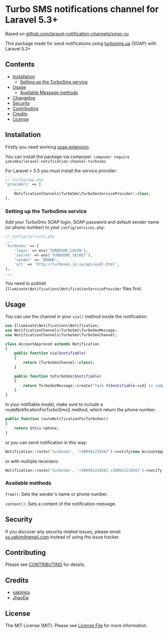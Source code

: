 # Turbo SMS notifications channel for Laravel 5.3+
Based on [github.com/laravel-notification-channels/smsc-ru](https://github.com/laravel-notification-channels/smsc-ru)

This package made for send notifications using [turbosms.ua](https://turbosms.ua/) (SOAP) with Laravel 5.3+

## Contents

- [Installation](#installation)
    - [Setting up the TurboSms service](#setting-up-the-TurboSms-service)
- [Usage](#usage)
    - [Available Message methods](#available-message-methods)
- [Changelog](#changelog)
- [Security](#security)
- [Contributing](#contributing)
- [Credits](#credits)
- [License](#license)


## Installation

Firstly you need working [soap extension](https://www.php.net/manual/en/soap.setup.php).

You can install the package via composer:
```composer require yakimka/laravel-notification-channel-turbosms```

For Laravel < 5.5 you must install the service provider:
```php
// config/app.php
'providers' => [
    ...
    NotificationChannels\TurboSms\TurboSmsServiceProvider::class,
],
```

### Setting up the TurboSms service

Add your TurboSms SOAP login, SOAP password and default sender name (or phone number) to your `config/services.php`:

```php
// config/services.php
...
'turbosms' => [
    'login' => env('TURBOSMS_LOGIN'),
    'secret' => env('TURBOSMS_SECRET'),
    'sender' => 'BRAND',
    'url' => 'http://turbosms.in.ua/api/wsdl.html',
],
...
```

You need to publish `Illuminate\Notifications\NotificationServiceProvider` files first.

## Usage

You can use the channel in your `via()` method inside the notification:

```php
use Illuminate\Notifications\Notification;
use NotificationChannels\TurboSms\TurboSmsMessage;
use NotificationChannels\TurboSms\TurboSmsChannel;

class AccountApproved extends Notification
{
    public function via($notifiable)
    {
        return [TurboSmsChannel::class];
    }

    public function toTurboSms($notifiable)
    {
        return TurboSmsMessage::create("Task #{$notifiable->id} is complete!");
    }
}
```

In your notifiable model, make sure to include a routeNotificationForTurboSms() method, which return the phone number.

```php
public function routeNotificationForTurboSms()
{
    return $this->phone;
}
```

or you can send notification in this way:

```php
Notification::route('turbosms', '+380501234567')->notify(new AccountApproved());
```

or with multiple receivers:

```php
Notification::route('turbosms', '+380501234567,+380631234567')->notify(new AccountApproved());
```

### Available methods

`from()`: Sets the sender's name or phone number.

`content()`: Sets a content of the notification message.

## Security

If you discover any security related issues, please email ss.yakim@gmail.com instead of using the issue tracker.

## Contributing

Please see [CONTRIBUTING](CONTRIBUTING.md) for details.

## Credits

- [yakimka](https://github.com/yakimka)
- [JhaoDa](https://github.com/jhaoda)

## License

The MIT License (MIT). Please see [License File](LICENSE.md) for more information.

